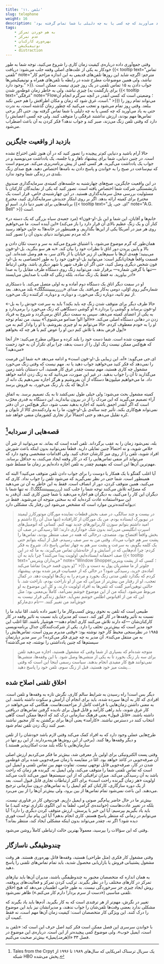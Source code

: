 ```yaml
---
title: '۱۱. تلفن'
slug: telephone
weight: 16
description: 'وقتی روز تمام می‌شود و تعجب می‌کنید که چطور زمان گذشته است، به ندرت حتی به یاد می‌آورید که چه کسی یا به چه دلیلی با شما تماس گرفته بود.'
tags:
    - به هم خوردن تمرکز
    - عدم تمرکز
    - بهره‌وری کارکنان
    - نوتیفیکیشن
    - distraction
---
```


وقتی جمع‌آوری داده درباره‌ی کیفیت زمان کاری را شروع می‌کنید، توجه شما به طور خودکار به یکی از علت‌های اصلی وقفه جلب می‌شود: دریافت {{< tooltip text="تماس تلفنی" note="مترجم: اگرچه شاید این روزها تلفن‌های قدیمی به این اندازه مزاحم کار نباشد، ولی همین موضوعات مطرح شده در رابطه با تلفن‌های همراه و نوتیفیکیشن‌ها وجود دارد." >}}. جواب دادن به ۱۵ تماس تلفنی در یک روز چیزی نیست. ممکن است چیزی نباشد، ولی به خاطر زمان غوطه‌ور شدن (برای بازگشت به {{< tooltip text="غرقگی" note="Flow؛ وضعیتی است که کسی آنقدر در آنچه سرگرم انجام آن است، غرق شود که زمان و مکان اطرافش را هم حس نکند." >}}) می‌تواند تمام روز را ببلعد. وقتی روز تمام می‌شود و تعجب می‌کنید که چطور زمان گذشته است، به ندرت حتی به یاد می‌آورید که چه کسی یا به چه دلیلی با شما تماس گرفته بود. حتی اگر برخی تماس‌ها مهم بودند، ارزش نداشتند غرقگی را متوقف کنند. ولی چه کسی اعصابش را دارد که وقتی تلفن زنگ می‌زند، صبر کند و جواب ندهد؟ فکر کردن به آن باعث اضطراب می‌شود.

## بازدید از واقعیت جایگزین

حالا آرام باشید و دنیایی کم‌تر پیچیده را تصور کنید که در آن هنوز تلفن اختراع نشده است. در چنین دنیایی، شما برای پیشنهاد ناهار و یا جلسه، یک یادداشت می‌نویسید و در جواب یک یادداشت می‌گیرید. هر کسی کمی از پیش برنامه‌ریزی می‌کند. مرسوم است که نیم‌ساعت در صبح را به خواندن و پاسخ دادن به نامه‌ها اختصاص دهید. هیچ صدای زنگ بلندی در زندگی شما وجود ندارد.

در این واقعیت جایگزین، صبح‌های چهارشنبه به جلسه‌های کمیته‌ی سرمایه‌گذاری صندوق بازنشستگی شرکت شما اختصاص یافته است. تصور کنید که یکی از نمایندگان کارکنان با مسئولیت بررسی محل سرمایه‌گذاری هستید. در این چهارشنبه‌ی خاص، قرار است یک مخترع برای کمیته ارائه بدهد. اگر بر روی ابتکار جدیدش سرمایه‌گذاری کنید، مخترع برنامه‌هایی برای تغییر دنیا دارد. اسم او {{< tooltip text="ای. جی. بِل" note="A.G. Bell" >}} است.

«خانم‌ها و آقایان، این شما و این بل-او-فون!» (مرد جعبه‌ی سیاه بزرگی که یک دسته در کنار آن و یک زنگ عظیم بالای آن قرار دارد را باز می‌کند) «این آینده است. ما می‌خواهیم روی هر میز در آمریکا یکی از این‌ها بگذاریم. و همینطور در خانه‌ها! به جایی خواهد رسید که مردم نمی‌توانند دنیای بدون آن را تصور کنند.»

همان‌طور که گرم موضوع می‌شود، با اشتیاق شروع می‌کند به سر و دست تکان دادن و بالا و پایین پریدن دور اتاق تا نظرات خود را بیان کند. «به هر سو بنگرید، بل-او-فون می‌بینید؛ همه‌ی آن‌ها با سیم‌هایی از زیر خیابان یا از بالای سر، به هم وصل شده‌اند. این قسمت واقعاً هیجان‌انگیز است: می‌توانید بل-او-فون خود را به طور اختصاصی به بل-او-فون شخص دیگری وصل کنید، حتی اگر آن طرف شهر یا شهر دیگری باشد. وقتی ارتباط —تنها با گرفتن شماره— برقرار شد، می‌توانید زنگ روی دستگاه طرف مقابل را به صدا در بیاورید. نه فقط یک زنگ ساده، بلکه زنگی که قلب با صدایش می‌ایستد!»

او در سمت دیگر اتاق یک دستگاه دوم آماده و به اولی متصل می‌کند. با دستکاری شماره‌گیر روی اوّلی، دومی به‌کار می‌افتد. یک صدای «ررررییییینننگگگ» بلند می‌دهد. بعد از نیم ثانیه، دوباره زنگ می‌خورد، و دوباره، و دوباره، کرکننده زنگ می‌خورد.

«حالا طرف دیگر برای متوقف شدن زنگ چه باید بکند؟ باید به سرعت خودش را به بل-او-فون برساند و گوشی را بردارد.» او گوشی دستگاهی که زنگ می‌خورد را برمی‌دارد و به یکی از اعضای کمیته می‌دهد. سپس به سمت دیگر اتاق برمی‌گردد و شروع به فریاد زدن در دهانی دستگاه اصلی می‌کند. ««الو! الو! صدامو می‌شنوی؟» ببینید، من تمام توجه او را به خودم معطوف کردم. حالا می‌توانم به او چیزی بفروشم، یا او را وادار کنم به من پول قرض بدهد یا تلاش کنم دین او را عوض کنم یا هر چه که بخواهم!»

کمیته مبهوت شده است. شما دست خود را بلند کرده و سؤالی مطرح می‌کنید: «از آنجا که هیچ‌کس ممکن نیست زنگ اول را از دست بدهد، چرا برای تکرار آن به خود زحمت می‌دهید؟»

ای.جی می‌گوید: «آه، این زیبایی بل-او-فون است» و ادامه می‌دهد «به شما این فرصت را نمی‌دهد که فکر کنید می‌خواهید جواب دهید یا نه. مهم نیست که وقتی زنگ می‌خورد مشغول چه کاری هستید، مهم نیست چقدر غرق کار هستید، آب دستتان باشد زمین می‌گذارید تا آن را جواب بدهید. در غیر این صورت، می‌دانید که به زنگ زدن ادامه خواهد داد. ما می‌خواهیم میلیون‌ها دستگاه از آن بفروشیم و هرگز اجازه نمی‌دهیم یک دانه از آن‌ها که یک بار زنگ می‌خورد، به فروش برسد.»

کمیته مشغول بحث می‌شود؛ ولی خیلی طول نمی‌کشد تا به یک تصمیم برسد. به اتفاق آراء تصمیم می‌گیرید که این مردک را از در بیرون بیاندازید. این دستگاه به قدری مخرّب است که اگر آنقدر احمق باشید که اجازه بدهید نصب شود، دیگر هیچ‌کس در آن دفتر نمی‌تواند هیچ‌کاری بکند. تأثیر چند ساله‌ی بل-او-فون، ما را به واردکننده‌ی کالا از تایوان و کره تقلیل می‌دهد و حتی احتمالاً تراز تجاری کشورمان منفی خواهد شد.

## قصه‌هایی از سردابه[^1]

بله، نمی‌شود زمان را به عقب برگرداند. تلفن آمده است که بماند. نه می‌توانید از شر آن خلاص شوید، و نه احتمالاً چنین تمایلی دارید. قطعاً نمی‌توانید بدون اینکه باعث شورش افراد شوید، تلفن را از روی میز کارشان حذف کنید. ولی اقدامات مشخصی وجود دارد که می‌تواند اثر منفی تماس‌هایی را که در کار وقفه ایجاد می‌کنند، به حداقل برساند. مهم‌ترین آن‌ها این است که بفهمیم چقدر به تلفن اجازه داده‌ایم بر زمان ما مسلط شود.

آیا اغلب گفتگو با یک همکار یا دوست را برای جواب دادن تلفن متوقف می‌کنید؟ البته که همینطور است. شما حتی در نظر نمی‌گیرید که می‌شود تلفن را جواب نداد. کاری که می‌کنید، همین متوقف کردن،‌ دور از انصاف است. فقط به این خاطر به آن تن می‌دهید که مصرّانه تلاش می‌کنند توجه شما را جلب کنند (رررییییییننننگگگ!). نه تنها شما با دیگران این کار را می‌کنید، به دیگران هم اجازه می‌دهید با شما چنین کاری کنند. آن‌قدر به این سوء‌استفاده عادت کرده‌اید که به سختی متوجه آن می‌شوید. فقط در دیوانه‌کننده‌ترین موارد است که مشخص می‌شود این رفتار یک مشکلی دارد:

> در بیست و چند سالگی، در صف بخش قطعات نماینده مورگان موتورکارز لیمیتد در نیویورک ایستاده بودم. من یک مورگان از کارافتاده (تنها مدل آن را) داشتم و امید داشتم بتوانم سوزن کاربراتورهای جدید تهیه کنم. کسانی که اتومبیل‌های اسپرت انگلیسی می‌رانند بدون شک خودآزاری دارند؛ امّا رسیدگی در صف آن بخش واقعاً افتضاح بود. متصدی، درحالی که همه در صف منتظر بودند،‌ تماس‌ها را پشت سر هم جواب می‌داد. وقتی من به سر صف رسیدم، قبل از اینکه بتوانم حتی یک کلمه بگویم، به سرعت و پشت سر هم به چهار تماس پاسخ داد. شروع به فکر کردم: چرا آدم‌هایی که در آسایش و از خانه‌شان تماس می‌گیرند، به ما که در این صف احمقانه ایستاده‌ایم، اولویت پیدا می‌کنند؟ چرا باید به آن {{< tooltip text="خریداران ویترینی" note="Window Shopper؛ کسی که از پشت ویترین (و بدون قصد خرید) تماشا می‌کند" >}}، جلوتر از ما مشتریان پول به دست و آماده‌ی خرید، رسیدگی شود؟ در حالی که از عصبانیت قرمز شده بودم، پیشنهاد کردم که بگذارد تلفن مدتی زنگ بخورد و مردم را به زنگ‌ها اولویت دهد. در کمال تعجب، او از رفتار من بیش‌تر از میزانی که من از او ناراحت بودم، ناراحت شد. با حالتی توهین‌آمیز گفت که تلفن‌ها به افراد اولویت دارند، و کل این موضوع به او مربوط می‌شود. اینکه من از این موضوع خوشم نمی‌آمد، کاملاً بی‌معنی بود؛ مثل این که من از اقیانوس اطلس خوشم نمی‌آید. حقایق زندگی قرار نیست به خوش‌آمد من تغییر کنند.
> <span>—تام دی‌مارکو</span>

طبیعی است که تلفن به نحوی روش کسب‌وکار ما را تغییر داده باشد، امّا نباید ما را نسبت به تأثیر وقفه‌ها در کار کور کند. دست کم مدیران باید نسبت به تاثیر وقفه در کار کارکنان‌شان —که دارند تلاش می‌کنند کاری انجام دهند— هوشیار باشند. امّا اغلب این خود مدیر است که بیش‌ترین تخلف را دارد. یکی از شرکت‌کنندگان جدال برنامه‌نویسی ۱۹۸۵ در نظرسنجی محیط کار خود نوشته بود: «وقتی مدیرم بیرون است، تماس‌هایش را به من منتقل می‌کند». آن مدیر به چه چیزی فکر می‌کرده؟ در سر مدیر دپارتمان سیستم‌ها که چنین یادداشتی را نوشته، چه می‌گذشته؟

> متوجه شده‌ام که بسیاری از شما وقتی که مشغول هستید، اجازه می‌دهید تلفن برای سه بار زنگ بخورد تا به یکی از منشی‌ها وصل شود. با این وقفه‌ها، منشی‌ها نمی‌توانند هیچ کار مفیدی انجام بدهند. سیاست رسمی اینجا این است که وقتی پشت میز خود هستید، قبل از زنگ سوم، تلفن خود را پاسخ دهید…

## اخلاق تلفنی اصلاح شده

دیگر بس است! راه رسیدن به شرایط سالم کاری، نگرش تازه به وقفه‌ها و تلفن است. افرادی که کار به آن‌ها سپرده شده، باید برای انجام آن آرامش و سکوت داشته باشند. این به معنی داشتن زمان‌هایی با فراغت کامل از مزاحمت‌هاست. هنگامی که می‌خواهند در کار غرق شوند، باید راهی کارآمد و قابل قبول برای نادیده گرفتن تماس‌های دریافتی داشته باشند. «قابل قبول» یعنی فرهنگ سازمانی درک کند که آدم‌ها ممکن است گاهی انتخاب کنند در دسترس نباشند. «کارآمد» یعنی آن‌ها برای برگشتن به کار مجبور نباشند صبر کنند زنگ زدن تلفن تمام شود.

طرح‌هایی عملی وجود دارد که به افراد کمک می‌کند وقتی لازم باشد خودشان را از تلفن و دیگر وقفه‌ها رها کنند. (برخی از این روش‌ها هزینه‌بردارند. از این رو تنها در سازمان‌هایی با نگاه بلند مدت امکان‌پذیر هستند.)

وقتی پست الکترونیکی برای اولین بار معرفی شد، بیش‌تر ما فکر می‌کردیم ارزش اصلی آن صرفه‌جویی در کاغذ خواهد بود. امّا در مقایسه با زمان صرفه‌جویی شده برای غوطه‌ور شدن در کار، صرفه‌جویی قابل توجهی نیست. تفاوت مهم بین تماس تلفنی و ایمیل این است که تماس تلفنی شما را متوقف می‌کند، ولی ایمیل نه. گیرنده هر زمان که راحت باشد به آن رسیدگی می‌کند. میزان ترافیکی که از این سیستم‌ها عبور می‌کند ثابت می‌کند اولویت «هر زمان گیرنده راحت است» برای اکثر ارتباطات تجاری قابل قبول است. بعد از یک دوره سازگاری، کارکنان کم کم ایمیل را به تماس‌های درون سازمانی ترجیح می‌دهند. این باعث نمی‌شود تمام تماس‌ها از بین برود، ولی بیش‌تر آن‌ها را از بین می‌برد.

بیش‌تر ما در حال حاضر پیام‌گیر صوتی و ایمیل داریم. فوت‌وفن کار در فناوری نیست، بلکه در تغییر عادت‌هاست (خواننده‌ی گرامی، لطفاً‌ به این الگوی تکراری توجه کنید.) ما باید یاد بگیریم بپرسیم:‌ آیا این خبر یا پرسش، ارزش متوقف کردن دیگری را دارد؟ آیا می‌توانم در زمانی که منتظر پاسخ هستم، کاری انجام بدهم؟ آیا این پیام نیاز است فوری دیده شود؟ اگر نه، چقدر می‌تواند بدون اینکه مشکلی ایجاد کند، منتظر بماند؟

وقتی که این سؤالات را بپرسید، معمولاً بهترین حالت ارتباطی کاملاً روشن می‌شود.

## چندوظیفگی ناسازگار

وقتی مشغول کار فکری (مثل طراحی) هستید، وقفه‌ها قاتل بهره‌وری هستند. هر وقت مشغول پشتیبانی فروش یا بازاریابی محصول شدید، باید تمام تماس‌های تلفنی را پاسخ دهید.

به همان اندازه که متخصصان مجبور به چندوظیفگی باشند، مدیران آن‌ها باید نیازهای تمرکز در کارهای مختلف را در نظر بگیرند. ترکیب کردن تمرکز و فعالیت‌های پر‌وقفه، روش ایجاد چیزی جز سرخوردگی نیست. به طور خاص، اطمینان می‌دهد که هیچ اخلاق تلفنی مناسبی («دست از سرم بردار! دارم کار می‌کنم.») ظاهر نمی‌شود.

تغییر در نگرش، مهم‌تر از هر ترفندی است که به کار بگیرید. آدم‌ها باید یاد بگیرند که مشکلی ندارد بعضی وقت‌ها تلفن‌شان را جواب ندهند، و مدیرانشان نیز باید این موضوع را درک کنند. این ویژگی کار متخصصان است: کیفیت زمان آن‌ها مهم است، نه فقط کمیت آن.

با خواندن سرسری این فصل ممکن است فکر کنید اصل حرف این است که:‌ «تلفن بد است، ایمیل خوب». ولی موضوع کمی پیچیده‌تر از این است. درباره‌ی این موضوع در فصل ۳۳ «ا(هرمنـ)یمیل» بیش‌تر صحبت می‌کنیم.

<!-- Footnotes -->
[^1]:
    Tales from the Crpyt یک سریال ترسناک امریکایی که سال‌های ۱۹۸۹ تا ۱۹۹۶ از شبکه HBO پخش می‌شده.